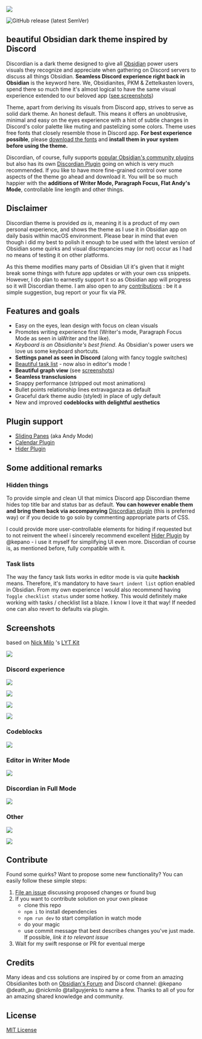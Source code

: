 ![](media/discordian-logo.png)

![GitHub release (latest SemVer)](https://img.shields.io/badge/dynamic/json?style=for-the-badge&color=6f5dc8&label=Release&query=version&url=https%3A%2F%2Fraw.githubusercontent.com%2Fradekkozak%2Fdiscordian%2Fmaster%2Fpackage.json%3Ftoken%3DAAU6DK7SNRKSVY6LXG7OLS274EOXA)

## beautiful Obsidian dark theme inspired by Discord 

Discordian is a dark theme designed to give all [Obsidian](https://obsidian.md) power users visuals they recognize and appreciate 
when gathering on Discord servers to discuss all things Obsidian. **Seamless Discord experience right back in Obsidian** 
is the keyword here. We, Obsidianites, PKM & Zettelkasten lovers, spend there so much time it's almost logical 
to have the same visual experience extended to our beloved app ([see screenshots](#screenshots))   

Theme, apart from deriving its visuals from Discord app, strives to serve as solid dark theme. An honest default. 
This means it offers an unobtrusive, minimal and easy on the eyes experience with a hint of subtle changes in 
Discord's color palette like muting and pastelizing some colors. Theme uses free fonts that closely resemble those in 
Discord app. **For best experience possible**, please [download the fonts](https://github.com/radekkozak/discordian/raw/master/media/fonts.zip) 
and **install them in your system before using the theme.**

Discordian, of course, fully supports [popular Obsidian's community plugins](#plugin-support) but also has its own 
[Discordian Plugin](https://github.com/radekkozak/discordian-plugin) going on which is very much recommended. 
If you like to have more fine-grained control over some aspects of the theme go ahead and download it. 
You will be so much happier with the **additions of Writer Mode, Paragraph Focus, Flat Andy's Mode**, controllable 
line length and other things.

## Disclaimer

Discordian theme is provided *as is*, meaning it is a product of my own personal experience, and shows the theme as I 
use it in Obsidian app on daily basis within macOS environment. Please bear in mind that even though i did my best to polish it 
enough to be used with the latest version of Obsidian some quirks and visual discrepancies may (or not) occur 
as I had no means of testing it on other platforms. 
  
As this theme modifies many parts of Obsidian UI it's given that it might break some things with future 
app updates or with your own css snippets. However, I do plan to earnestly support it so as Obsidian app 
will progress so it will Discordian theme. I am also open to any [contributions](#contribute) : 
be it a simple suggestion, bug report or your fix via PR.    

## Features and goals

- Easy on the eyes, lean design with focus on clean visuals 
- Promotes writing experience first (Writer's mode, Paragraph Focus Mode as seen in iaWriter and the like).  
- *Keyboard is an Obsidianite's best friend*. As Obsidian's power users we love us some keyboard shortcuts.
- **Settings panel as seen in Discord** (along with fancy toggle switches) 
- [Beautiful task list](#task-lists) - now also in editor's mode !
- **Beautiful graph view** (see [screenshots](#screenshots)) 
- **Seamless transclusions**
- Snappy performance (stripped out most animations) 
- Bullet points relationship lines extravaganza as default
- Graceful dark theme audio (styled) in place of ugly default 
- New and improved **codeblocks with delightful aesthetics**

## Plugin support

- [Sliding Panes](https://github.com/deathau/sliding-panes-obsidian) (aka Andy Mode)
- [Calendar Plugin](https://github.com/liamcain/obsidian-calendar-plugin)
- [Hider Plugin](https://github.com/kepano/obsidian-hider)

## Some additional remarks 

### Hidden things

To provide simple and clean UI that mimics Discord app Discordian theme hides top title bar and status bar as default. 
**You can however enable them and bring them back via accompanying** [Discordian plugin](https://github.com/radekkozak/discordian-plugin) 
(this is preferred way) or if you decide to go solo by commenting appropriate parts of CSS.

I could provide more user-controllable elements for hiding if requested but to not reinvent the wheel i sincerely recommend
excellent [Hider Plugin](https://github.com/kepano/obsidian-hider) by @kepano - i use it myself for simplifying UI
even more. Discordian of course is, as mentioned before, fully compatible with it.

### Task lists

The way the fancy task lists works in editor mode is via quite **hackish** means. Therefore, it's mandatory 
to have `Smart indent list` option enabled in Obsidian. From my own experience I would also recommend having 
`Toggle checklist status` under some hotkey. This would definitely make working with tasks / checklist list a blaze.
I know I love it that way! If needed one can also revert to defaults via plugin.  

## Screenshots

based on [Nick Milo](https://github.com/nickmilo) 's [LYT Kit](https://www.linkingyourthinking.com)

![](media/screenshots/discordian-graph-view.png)

### Discord experience 

![](media/screenshots/discordian-settings.png)

![](media/screenshots/discordian-commands.png)

![](media/screenshots/discordian-tables.png)

![](media/screenshots/discordian-tasks.png)

### Codeblocks

![](media/screenshots/discordian-codeblocks.png)

### Editor in Writer Mode

![](media/screenshots/discordian-editor-mode.png)

### Discordian in Full Mode

![](media/screenshots/discordian-full-mode.png)

### Other

![](media/screenshots/discordian-calendar.png)

![](media/screenshots/discordian-preview-popover.png)

## Contribute

Found some quirks? Want to propose some new functionality? 
You can easily follow these simple steps:

1. [File an issue](https://github.com/radekkozak/discordian/issues/new) discussing proposed changes or found bug
2. If you want to contribute solution on your own please
    - clone this repo
    - `npm i` to install dependencies
    - `npm run dev` to start compilation in watch mode
    - do your magic
    - use commit message that best describes changes you've just made. If possible, *link it to relevant issue*  
3. Wait for my swift response or PR for eventual merge

## Credits

Many ideas and css solutions are inspired by or come from an amazing Obsidianites both on 
[Obsidian's Forum](http://forum.obsidian.md/) and Discord channel: @kepano @death_au @nickmilo @tallguyjenks 
to name a few. Thanks to all of you for an amazing shared knowledge and community.  

## License

[MIT License](./LICENSE)